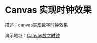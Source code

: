 # Canvas 实现时钟效果

描述：canvas实现数字时钟效果

演示地址：[Canvas数字时钟](https://haochn.github.io/plugins/canvas/index.html)

